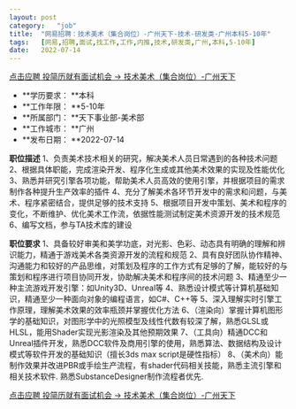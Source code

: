 ```yaml
---
layout:	post
category:	"job"
title:	"网易招聘：技术美术（集合岗位）-广州天下-技术-研发类-广州本科5-10年"
tags:	[网易,招聘,面试,找工作,工作,内推,技术,研发类,广州,本科,5-10年]
date:	2022-07-14
---
```


[点击应聘 投简历就有面试机会 -> 技术美术（集合岗位）-广州天下](http://mobile.bole.netease.com/bole/boleDetail?id=38022&employeeId=346f03c3cda5f04c&key=all)



- **学历要求： **本科
- **工作年限： **5-10年
- **所属部门： **天下事业部-美术部
- **工作城市： **广州
- **发布日期： **2022-07-14



**职位描述**
1、负责美术技术相关的研究，解决美术人员日常遇到的各种技术问题
2、根据具体职能，完成渲染开发、程序化生成或其他美术效果的实现及性能优化
3、熟悉并研究引擎各项功能，帮助美术人员高效的使用引擎，并根据项目的需求制作各种提升生产效率的插件
4、充分了解美术各环节开发中的需求和问题，与美术、程序紧密结合，提供足够的技术支持
5、根据项目开发中策划、美术和程序的变化，不断维护、优化美术工作流，依据性能测试制定美术资源开发的技术规范
6、编写文档，参与TA技术库的建设



**职位要求**
1、具备较好审美和美学功底，对光影、色彩、动态具有明确的理解和辨识能力，精通于游戏美术各类资源开发的流程和规范
2、具有良好团队协作精神、沟通能力和较好的产品思维，对策划及程序的工作方式有足够的了解，能较好的与策划和程序进行项目协同开发，协助解决美术和程序间的技术问题
3、精通至少一种主流游戏开发引擎：如Unity3D、Unreal等
4、熟悉设计模式等计算机基础知识，精通至少一种面向对象的编程语言，如C#、C++等
5、深入理解实时引擎工作原理，理解美术效果的效率瓶颈并掌握优化方法
6、（渲染向）掌握计算机图形学的基础知识，对图形学中的光照模型及线性代数有较深了解，熟悉GLSL或HLSL，能用Shader实现光影渲染及其他预期效果
7、（工具向）精通DCC和Unreal插件开发，熟悉DCC软件及商用引擎的使用，熟悉算法、数据结构及设计模式等软件开发的基础知识（擅长3ds max script是硬性指标）
8、（美术向）能制作效果并改进PBR或手绘生产流程，有shader代码相关技能，熟悉主流引擎和相关技术软件. 熟悉SubstanceDesigner制作流程者优先.



[点击应聘 投简历就有面试机会 -> 技术美术（集合岗位）-广州天下](http://mobile.bole.netease.com/bole/boleDetail?id=38022&employeeId=346f03c3cda5f04c&key=all)